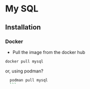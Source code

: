 # My SQL

## Installation

### Docker

- Pull the image from the docker hub
```bash
docker pull mysql
```

or, using podman?
  
  ```bash
    podman pull mysql
    ```